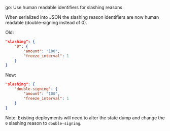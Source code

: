 go: Use human readable identifiers for slashing reasons

When serialized into JSON the slashing reason identifiers are now human
readable (double-signing instead of 0).

Old:

```json
"slashing": {
    "0": {
        "amount": "100",
        "freeze_interval": 1
    }
}
```

New:

```json
"slashing": {
    "double-signing": {
        "amount": "100",
        "freeze_interval": 1
    }
}
```

Note: Existing deployments will need to alter the state dump and change the
`0` slashing reason to `double-signing`.
